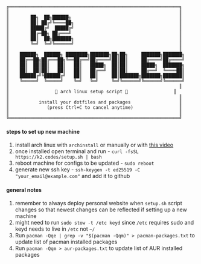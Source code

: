     ╔═══════════════════════════════════════════════════════════════╗
    ║                                                               ║
    ║        ██╗  ██╗██████╗                                        ║
    ║        ██║ ██╔╝╚════██╗                                       ║
    ║        █████╔╝  █████╔╝                                       ║
    ║        ██╔═██╗ ██╔═══╝                                        ║
    ║        ██║  ██╗███████╗                                       ║
    ║        ╚═╝  ╚═╝╚══════╝                                       ║
    ║                                                               ║
    ║    ██████╗  ██████╗ ████████╗███████╗██╗██╗     ███████╗███████╗
    ║    ██╔══██╗██╔═══██╗╚══██╔══╝██╔════╝██║██║     ██╔════╝██╔════╝
    ║    ██║  ██║██║   ██║   ██║   █████╗  ██║██║     █████╗  ███████╗
    ║    ██║  ██║██║   ██║   ██║   ██╔══╝  ██║██║     ██╔══╝  ╚════██║
    ║    ██████╔╝╚██████╔╝   ██║   ██║     ██║███████╗███████╗███████║
    ║    ╚═════╝  ╚═════╝    ╚═╝   ╚═╝     ╚═╝╚══════╝╚══════╝╚══════╝
    ║                                                               ║
    ║                 🐧 arch linux setup script 🐧                 ║
    ║                                                               ║
    ║           install your dotfiles and packages                  ║
    ║              (press Ctrl+C to cancel anytime)                 ║
    ║                                                               ║
    ╚═══════════════════════════════════════════════════════════════╝
#### steps to set up new machine 
1. install arch linux with `archinstall` or manually or with [this video](https://www.youtube.com/watch?v=fFxWuYui2LI)
2. once installed open terminal and run - `curl -fsSL https://k2.codes/setup.sh | bash`
3. reboot machine for configs to be updated - `sudo reboot`
4. generate new ssh key - `ssh-keygen -t ed25519 -C "your_email@example.com"` and add it to github

#### general notes
1. remember to always deploy personal website when `setup.sh` script changes so that newest changes can be reflected if setting up a new machine
2. might need to run `sudo stow -t /etc keyd` since `/etc` requires sudo and keyd needs to live in `/etc` not `~/` 
3. Run `pacman -Qqe | grep -v "$(pacman -Qqm)" > pacman-packages.txt` to update list of pacman installed packages
4. Run `pacman -Qqm > aur-packages.txt` to update list of AUR installed packages
